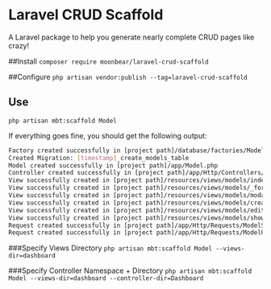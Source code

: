 # Laravel CRUD Scaffold

A Laravel package to help you generate nearly complete CRUD pages like crazy!

##Install
`composer require moonbear/laravel-crud-scaffold`

##Configure
`php artisan vendor:publish --tag=laravel-crud-scaffold`

## Use
`php artisan mbt:scaffold Model`

If everything goes fine, you should get the following output:
```bash
Factory created successfully in [project path]/database/factories/ModelFactory.php
Created Migration: [timestamp]_create_models_table
Model created successfully in [project path]/app/Model.php
Controller created successfully in [project path]/app/Http/Controllers/ModelController.php
View successfully created in [project path]/resources/views/models/index.blade.php
View successfully created in [project path]/resources/views/models/_form.blade.php
View successfully created in [project path]/resources/views/models/modals/delete.blade.php
View successfully created in [project path]/resources/views/models/create.blade.php
View successfully created in [project path]/resources/views/models/edit.blade.php
View successfully created in [project path]/resources/views/models/show.blade.php
Request created successfully in [project path]/app/Http/Requests/ModelStoreRequest.php
Request created successfully in [project path]/app/Http/Requests/ModelUpdateRequest.php
```
###Specify Views Directory
`php artisan mbt:scaffold Model --views-dir=dashboard`

###Specify Controller Namespace + Directory
`php artisan mbt:scaffold Model --views-dir=dashboard --controller-dir=Dashboard`

